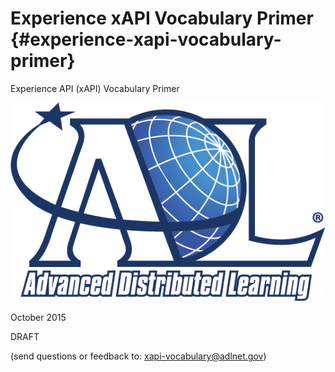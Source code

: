 # Experience xAPI Vocabulary Primer {#experience-xapi-vocabulary-primer}

Experience API (xAPI) Vocabulary Primer

![logo](assets/logo.png)

October 2015

DRAFT

(send questions or feedback to: xapi-vocabulary@adlnet.gov)